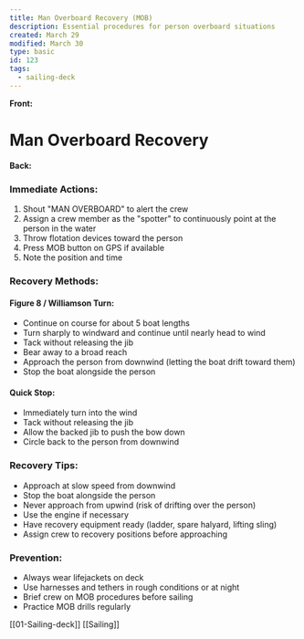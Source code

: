 ```yaml
---
title: Man Overboard Recovery (MOB)
description: Essential procedures for person overboard situations
created: March 29
modified: March 30
type: basic
id: 123
tags:
  - sailing-deck
---
```

**Front:**
# Man Overboard Recovery

**Back:**
<h3>Immediate Actions:</h3>
<ol>
  <li>Shout "MAN OVERBOARD" to alert the crew</li>
  <li>Assign a crew member as the "spotter" to continuously point at the person in the water</li>
  <li>Throw flotation devices toward the person</li>
  <li>Press MOB button on GPS if available</li>
  <li>Note the position and time</li>
</ol>

<div class="recovery-section">
  <h3>Recovery Methods:</h3>

  <h4>Figure 8 / Williamson Turn:</h4>
  <ul>
    <li>Continue on course for about 5 boat lengths</li>
    <li>Turn sharply to windward and continue until nearly head to wind</li>
    <li>Tack without releasing the jib</li>
    <li>Bear away to a broad reach</li>
    <li>Approach the person from downwind (letting the boat drift toward them)</li>
    <li>Stop the boat alongside the person</li>
  </ul>

  <h4>Quick Stop:</h4>
  <ul>
    <li>Immediately turn into the wind</li>
    <li>Tack without releasing the jib</li>
    <li>Allow the backed jib to push the bow down</li>
    <li>Circle back to the person from downwind</li>
  </ul>
</div>

<div class="tips-section">
  <h3>Recovery Tips:</h3>
  <ul>
    <li>Approach at slow speed from downwind</li>
    <li>Stop the boat alongside the person</li>
    <li>Never approach from upwind (risk of drifting over the person)</li>
    <li>Use the engine if necessary</li>
    <li>Have recovery equipment ready (ladder, spare halyard, lifting sling)</li>
    <li>Assign crew to recovery positions before approaching</li>
  </ul>
</div>

<div class="prevention-section">
  <h3>Prevention:</h3>
  <ul>
    <li>Always wear lifejackets on deck</li>
    <li>Use harnesses and tethers in rough conditions or at night</li>
    <li>Brief crew on MOB procedures before sailing</li>
    <li>Practice MOB drills regularly</li>
  </ul>
</div>
[[01-Sailing-deck]]
[[Sailing]]